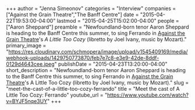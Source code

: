 +++
author = "Jenna Simeonov"
categories = "Interview"
companies = ["Against the Grain Theatre","The Banff Centre"]
date = "2015-04-22T19:53:00-04:00"
lastmod = "2015-04-25T15:02:00-04:00"
people = ["Aaron Sheppard"]
preamble = "Newfoundland-born tenor Aaron Sheppard is heading to the Banff Centre this summer, to sing Ferrando in [Against the Grain Theatre](http://againstthegraintheatre.com/)'s *A Little Too Cozy* (libretto by Joel Ivany, music by Mozart)."
primary_image = "https://res.cloudinary.com/schmopera/image/upload/v1545409169/media/webhook-uploads/1429750773870/feb7e7c8-e3e9-42de-8ddf-0129d4643cee.jpeg"
publishDate = "2015-04-23T13:20:00-04:00"
short_description = "Newfoundland-born tenor Aaron Sheppard is heading to the Banff Centre this summer, to sing Ferrando in [Against the Grain Theatre](http://againstthegraintheatre.com/)&#039;s A Little Too Cozy (libretto by Joel Ivany, music by Mozart)."
slug = "meet-the-cast-of-a-little-too-cozy-ferrando"
title = "Meet the cast of A Little Too Cozy: Ferrando"
youtube_url = "https://www.youtube.com/watch?v=BYJF5nqe3UY"
+++


